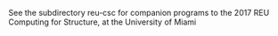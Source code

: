 See the subdirectory reu-csc for companion programs to the 2017 REU Computing for Structure, at the University of Miami
